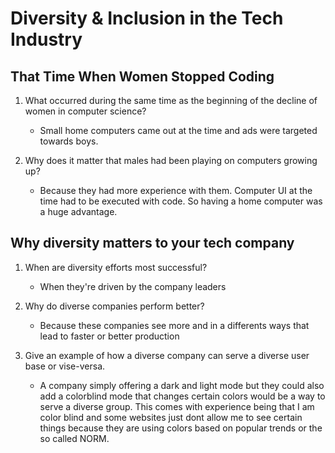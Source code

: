 # Diversity & Inclusion in the Tech Industry

## That Time When Women Stopped Coding

1. What occurred during the same time as the beginning of the decline of women in computer science?
    * Small home computers came out at the time and ads were targeted towards boys.

1. Why does it matter that males had been playing on computers growing up?
    * Because they had more experience with them. Computer UI at the time had to be executed with code. So having a home computer was a huge advantage.

## Why diversity matters to your tech company

1. When are diversity efforts most successful?
    * When they're driven by the company leaders

1. Why do diverse companies perform better?
    * Because these companies see more and in a differents ways that lead to faster or better production

1. Give an example of how a diverse company can serve a diverse user base or vise-versa.
    * A company simply offering a dark and light mode but they could also add a colorblind mode that changes certain colors would be a way to serve a diverse group. This comes with experience being that I am color blind and some websites just dont allow me to see certain things because they are using colors based on popular trends or the so called NORM.